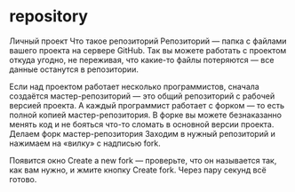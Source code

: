 # repository
Личный проект
Что такое репозиторий
Репозиторий — папка с файлами вашего проекта на сервере GitHub. Так вы можете работать с проектом откуда угодно, не переживая, что какие-то файлы потеряются — все данные останутся в репозитории.

Если над проектом работает несколько программистов, сначала создаётся мастер-репозиторий — это общий репозиторий с рабочей версией проекта. А каждый программист работает с форком — то есть полной копией мастер-репозитория. В форке вы можете безнаказанно менять код и не бояться что-то сломать в основной версии проекта.
Делаем форк мастер-репозитория
Заходим в нужный репозиторий и нажимаем на «вилку» с надписью fork.

Появится окно Create a new fork — проверьте, что он называется так, как вам нужно, и жмите кнопку Create fork. Через пару секунд всё готово.
